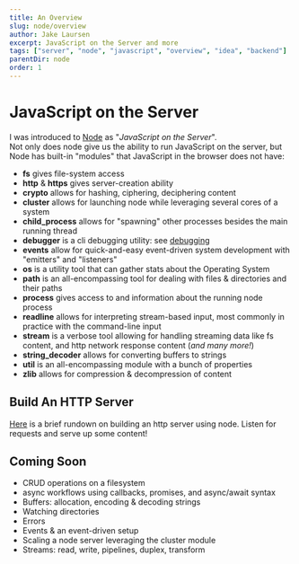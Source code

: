 ```yaml
---
title: An Overview
slug: node/overview
author: Jake Laursen
excerpt: JavaScript on the Server and more
tags: ["server", "node", "javascript", "overview", "idea", "backend"]
parentDir: node
order: 1
---
```


# JavaScript on the Server

I was introduced to [Node](https://nodejs.org/en/) as "_JavaScript on the Server_".  
Not only does node give us the ability to run JavaScript on the server, but Node has built-in "modules" that JavaScript in the browser does not have:

- **fs** gives file-system access
- **http** & **https** gives server-creation ability
- **crypto** allows for hashing, ciphering, deciphering content
- **cluster** allows for launching node while leveraging several cores of a system
- **child_process** allows for "spawning" other processes besides the main running thread
- **debugger** is a cli debugging utility: see [debugging](/node/debugging)
- **events** allow for quick-and-easy event-driven system development with "emitters" and "listeners"
- **os** is a utility tool that can gather stats about the Operating System
- **path** is an all-encompassing tool for dealing with files & directories and their paths
- **process** gives access to and information about the running node process
- **readline** allows for interpreting stream-based input, most commonly in practice with the command-line input
- **stream** is a verbose tool allowing for handling streaming data like fs content, and http network response content (_and many more!_)
- **string_decoder** allows for converting buffers to strings
- **util** is an all-encompassing module with a bunch of properties
- **zlib** allows for compression & decompression of content

## Build An HTTP Server

[Here](/http-server/about) is a brief rundown on building an http server using node. Listen for requests and serve up some content!

## Coming Soon

- CRUD operations on a filesystem
- async workflows using callbacks, promises, and async/await syntax
- Buffers: allocation, encoding & decoding strings
- Watching directories
- Errors
- Events & an event-driven setup
- Scaling a node server leveraging the cluster module
- Streams: read, write, pipelines, duplex, transform
